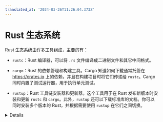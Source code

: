 ```yaml
---
translated_at: '2024-03-26T11:26:04.373Z'
---
```


# Rust 生态系统

Rust 生态系统由许多工具组成，主要的有：

- `rustc`：Rust 编译器，可以将 `.rs` 文件编译成二进制文件和其它中间格式。

- `cargo`：Rust 的依赖管理和构建工具。Cargo 知道如何下载通常托管在 <https://crates.io> 上的依赖，并且在构建项目时将它们传递给 `rustc`。Cargo 同时内置了测试运行器，用于执行单元测试。

- `rustup`：Rust 工具链安装器和更新器。这个工具用于在 Rust 发布新版本时安装和更新 `rustc` 和 `cargo`。此外，`rustup` 还可以下载标准库的文档。你可以同时安装多个版本的 Rust，并根据需要使用 `rustup` 在它们之间切换。

<details>

要点：

- Rust 有一个快速的发布周期，每六周就会发布一个新版本。新版本保持向后兼容老版本 --- 同时它们会启用新的功能。

- 有三个发布渠道："stable"、"beta" 和 "nightly"。

- 新特性首先在 "nightly" 上进行测试，"beta" 每六周就变成 "stable"。

- 依赖关系也可以从其它 [registries]、git、文件夹等方式解决。

- Rust 还推出了 [editions]：当前版本是 Rust 2021。前几个版本分别是 Rust 2015 和 Rust 2018。
  
  - Editions 允许对语言进行不兼容的更改。
  
  - 为了防止破坏现有代码，editions 是选择加入的：通过 `Cargo.toml` 文件为你的 crate 选择 edition。
  
  - 为了避免生态系统分裂，Rust 编译器可以混合使用为不同 editions 编写的代码。
  
  - 需要指出的是，直接使用编译器而不通过 `cargo` 的情况十分罕见（大多数用户从未这样做过）。
  
  - 值得一提的是，Cargo 本身是一个非常强大和全面的工具。它具有许多高级特性，包括但不限于：
    - 项目/包结构
    - [workspaces]
    - 开发依赖和运行时依赖管理/缓存
    - [build scripting]
    - [global installation]
    - 它还支持使用子命令插件进行扩展（例如 [cargo clippy]）。
  - 从 [官方 Cargo 书籍] 阅读更多信息。

[版本]: https://doc.rust-lang.org/edition-guide/
[工作空间]: https://doc.rust-lang.org/cargo/reference/workspaces.html
[构建脚本]: https://doc.rust-lang.org/cargo/reference/build-scripts.html
[全局安装]: https://doc.rust-lang.org/cargo/commands/cargo-install.html
[cargo clippy]: https://github.com/rust-lang/rust-clippy
[官方 Cargo Book]: https://doc.rust-lang.org/cargo/
[注册表]: https://doc.rust-lang.org/cargo/reference/registries.html

</details>
